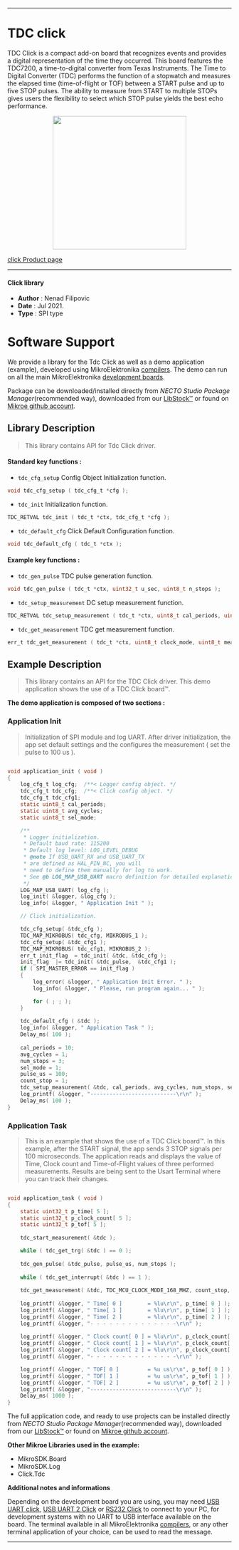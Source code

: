 
---
# TDC click

TDC Click is a compact add-on board that recognizes events and provides a digital representation of the time they occurred. This board features the TDC7200, a time-to-digital converter from Texas Instruments. The Time to Digital Converter (TDC) performs the function of a stopwatch and measures the elapsed time (time-of-flight or TOF) between a START pulse and up to five STOP pulses. The ability to measure from START to multiple STOPs gives users the flexibility to select which STOP pulse yields the best echo performance.

<p align="center">
  <img src="https://download.mikroe.com/images/click_for_ide/tdc_click.png" height=300px>
</p>

[click Product page](https://www.mikroe.com/tdc-click)

---


#### Click library

- **Author**        : Nenad Filipovic
- **Date**          : Jul 2021.
- **Type**          : SPI type


# Software Support

We provide a library for the Tdc Click
as well as a demo application (example), developed using MikroElektronika
[compilers](https://www.mikroe.com/necto-studio).
The demo can run on all the main MikroElektronika [development boards](https://www.mikroe.com/development-boards).

Package can be downloaded/installed directly from *NECTO Studio Package Manager*(recommended way), downloaded from our [LibStock&trade;](https://libstock.mikroe.com) or found on [Mikroe github account](https://github.com/MikroElektronika/mikrosdk_click_v2/tree/master/clicks).

## Library Description

> This library contains API for Tdc Click driver.

#### Standard key functions :

- `tdc_cfg_setup` Config Object Initialization function.
```c
void tdc_cfg_setup ( tdc_cfg_t *cfg );
```

- `tdc_init` Initialization function.
```c
TDC_RETVAL tdc_init ( tdc_t *ctx, tdc_cfg_t *cfg );
```

- `tdc_default_cfg` Click Default Configuration function.
```c
void tdc_default_cfg ( tdc_t *ctx );
```

#### Example key functions :

- `tdc_gen_pulse` TDC pulse generation function.
```c
void tdc_gen_pulse ( tdc_t *ctx, uint32_t u_sec, uint8_t n_stops );
```

- `tdc_setup_measurement` DC setup measurement function.
```c
TDC_RETVAL tdc_setup_measurement ( tdc_t *ctx, uint8_t cal_periods, uint8_t avg_cycles, uint8_t num_stops, uint8_t mode );
```

- `tdc_get_measurement` TDC get measurement function.
```c
err_t tdc_get_measurement ( tdc_t *ctx, uint8_t clock_mode, uint8_t measure_num_stop, uint32_t *time, uint32_t *clock_countn, uint32_t *tof );
```

## Example Description

> This library contains an API for the TDC Click driver.
> This demo application shows the use of a TDC Click board™.

**The demo application is composed of two sections :**

### Application Init

> Initialization of SPI module and log UART.
> After driver initialization, the app set default settings and 
> the configures the measurement ( set the pulse to 100 us ).

```c

void application_init ( void ) 
{
    log_cfg_t log_cfg;  /**< Logger config object. */
    tdc_cfg_t tdc_cfg;  /**< Click config object. */
    tdc_cfg_t tdc_cfg1;
    static uint8_t cal_periods;
    static uint8_t avg_cycles;
    static uint8_t sel_mode;

    /** 
     * Logger initialization.
     * Default baud rate: 115200
     * Default log level: LOG_LEVEL_DEBUG
     * @note If USB_UART_RX and USB_UART_TX 
     * are defined as HAL_PIN_NC, you will 
     * need to define them manually for log to work. 
     * See @b LOG_MAP_USB_UART macro definition for detailed explanation.
     */
    LOG_MAP_USB_UART( log_cfg );
    log_init( &logger, &log_cfg );
    log_info( &logger, " Application Init " );

    // Click initialization.

    tdc_cfg_setup( &tdc_cfg );
    TDC_MAP_MIKROBUS( tdc_cfg, MIKROBUS_1 );
    tdc_cfg_setup( &tdc_cfg1 );
    TDC_MAP_MIKROBUS( tdc_cfg1, MIKROBUS_2 );
    err_t init_flag  = tdc_init( &tdc, &tdc_cfg );
    init_flag  |= tdc_init( &tdc_pulse,  &tdc_cfg1 );
    if ( SPI_MASTER_ERROR == init_flag ) 
    {
        log_error( &logger, " Application Init Error. " );
        log_info( &logger, " Please, run program again... " );

        for ( ; ; );
    }
    
    tdc_default_cfg ( &tdc );
    log_info( &logger, " Application Task " );
    Delay_ms( 100 );
    
    cal_periods = 10;
    avg_cycles = 1;
    num_stops = 3;
    sel_mode = 1;
    pulse_us = 100;
    count_stop = 1;
    tdc_setup_measurement( &tdc, cal_periods, avg_cycles, num_stops, sel_mode );
    log_printf( &logger, "---------------------------\r\n" );
    Delay_ms( 100 );
}

```

### Application Task

> This is an example that shows the use of a TDC Click board™.
> In this example, after the START signal, the app sends 3 STOP signals per 100 microseconds.
> The application reads and displays the value of Time, Clock count and 
> Time-of-Flight values of three performed measurements.
> Results are being sent to the Usart Terminal where you can track their changes.

```c

void application_task ( void ) 
{
    static uint32_t p_time[ 5 ];
    static uint32_t p_clock_count[ 5 ];
    static uint32_t p_tof[ 5 ];
    
    tdc_start_measurement( &tdc );

    while ( tdc_get_trg( &tdc ) == 0 );
   
    tdc_gen_pulse( &tdc_pulse, pulse_us, num_stops );
   
    while ( tdc_get_interrupt( &tdc ) == 1 );
   
    tdc_get_measurement( &tdc, TDC_MCU_CLOCK_MODE_168_MHZ, count_stop, p_time, p_clock_count, p_tof );
    
    log_printf( &logger, " Time[ 0 ]        = %lu\r\n", p_time[ 0 ] ); 
    log_printf( &logger, " Time[ 1 ]        = %lu\r\n", p_time[ 1 ] ); 
    log_printf( &logger, " Time[ 2 ]        = %lu\r\n", p_time[ 2 ] );
    log_printf( &logger, "- - - - - - - - - - - - - -\r\n" );
    
    log_printf( &logger, " Clock count[ 0 ] = %lu\r\n", p_clock_count[ 0 ] );
    log_printf( &logger, " Clock count[ 1 ] = %lu\r\n", p_clock_count[ 1 ] );
    log_printf( &logger, " Clock count[ 2 ] = %lu\r\n", p_clock_count[ 2 ] );
    log_printf( &logger, "- - - - - - - - - - - - - -\r\n" );

    log_printf( &logger, " TOF[ 0 ]         = %u us\r\n", p_tof[ 0 ] ); 
    log_printf( &logger, " TOF[ 1 ]         = %u us\r\n", p_tof[ 1 ] );  
    log_printf( &logger, " TOF[ 2 ]         = %u us\r\n", p_tof[ 2 ] );    
    log_printf( &logger, "---------------------------\r\n" );
    Delay_ms( 1000 );
}

```

The full application code, and ready to use projects can be installed directly from *NECTO Studio Package Manager*(recommended way), downloaded from our [LibStock&trade;](https://libstock.mikroe.com) or found on [Mikroe github account](https://github.com/MikroElektronika/mikrosdk_click_v2/tree/master/clicks).

**Other Mikroe Libraries used in the example:**

- MikroSDK.Board
- MikroSDK.Log
- Click.Tdc

**Additional notes and informations**

Depending on the development board you are using, you may need
[USB UART click](http://shop.mikroe.com/usb-uart-click),
[USB UART 2 Click](http://shop.mikroe.com/usb-uart-2-click) or
[RS232 Click](http://shop.mikroe.com/rs232-click) to connect to your PC, for
development systems with no UART to USB interface available on the board. The
terminal available in all MikroElektronika
[compilers](http://shop.mikroe.com/compilers), or any other terminal application
of your choice, can be used to read the message.

---
